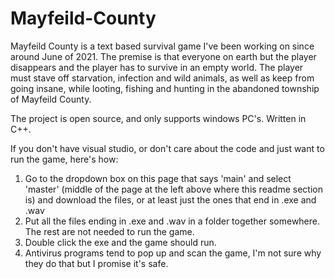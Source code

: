 # Mayfeild-County
Mayfeild County is a text based survival game I've been working on since around June of 2021. The premise is that everyone on earth but the player disappears and the player has to survive in an empty world. The player must stave off starvation, infection and wild animals, as well as keep from going insane, while looting, fishing and hunting in the abandoned township of Mayfeild County.

The project is open source, and only supports windows PC's. Written in C++.

If you don't have visual studio, or don't care about the code and just want to run the game, here's how:

1. Go to the dropdown box on this page that says 'main' and select 'master' (middle of the page at the left above where this readme section is) and download the files, or at least just the ones that end in .exe and .wav
2. Put all the files ending in .exe and .wav in a folder together somewhere. The rest are not needed to run the game.
3. Double click the exe and the game should run.
4. Antivirus programs tend to pop up and scan the game, I'm not sure why they do that but I promise it's safe.
